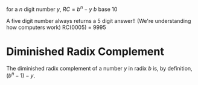 for a $n$ digit number $y$,
$RC=b^n-y$
$b$ base 10

A five digit number always returns a 5 digit answer!! (We're understanding how computers work)
RC(0005) = 9995

# Diminished Radix Complement
The diminished radix complement of a number $y$ in radix $b$ is, by definition, $(b^n-1)-y$.
